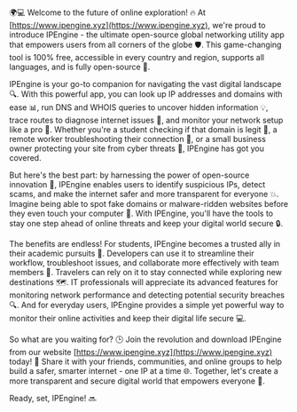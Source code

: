 🌍️💻 Welcome to the future of online exploration! 🔥 At [https://www.ipengine.xyz](https://www.ipengine.xyz), we're proud to introduce IPEngine - the ultimate open-source global networking utility app that empowers users from all corners of the globe 🛡️. This game-changing tool is 100% free, accessible in every country and region, supports all languages, and is fully open-source 👀.

IPEngine is your go-to companion for navigating the vast digital landscape 🔍. With this powerful app, you can look up IP addresses and domains with ease 📊, run DNS and WHOIS queries to uncover hidden information 💡, trace routes to diagnose internet issues 🔧, and monitor your network setup like a pro 👀. Whether you're a student checking if that domain is legit 🤔, a remote worker troubleshooting their connection 📍, or a small business owner protecting your site from cyber threats 🚫, IPEngine has got you covered.

But here's the best part: by harnessing the power of open-source innovation 🔋, IPEngine enables users to identify suspicious IPs, detect scams, and make the internet safer and more transparent for everyone 💥. Imagine being able to spot fake domains or malware-ridden websites before they even touch your computer 🚫. With IPEngine, you'll have the tools to stay one step ahead of online threats and keep your digital world secure 🔒.

The benefits are endless! For students, IPEngine becomes a trusted ally in their academic pursuits 💼. Developers can use it to streamline their workflow, troubleshoot issues, and collaborate more effectively with team members 🤝. Travelers can rely on it to stay connected while exploring new destinations 🗺️. IT professionals will appreciate its advanced features for monitoring network performance and detecting potential security breaches 🔍. And for everyday users, IPEngine provides a simple yet powerful way to monitor their online activities and keep their digital life secure 💻.

So what are you waiting for? 🕒️ Join the revolution and download IPEngine from our website [https://www.ipengine.xyz](https://www.ipengine.xyz) today! 🔴 Share it with your friends, communities, and online groups to help build a safer, smarter internet - one IP at a time 🌐. Together, let's create a more transparent and secure digital world that empowers everyone 🌟.

Ready, set, IPEngine! 🔜